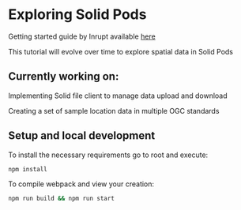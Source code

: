 # Exploring Solid Pods

Getting started guide by Inrupt available [here](https://docs.inrupt.com/developer-tools/javascript/client-libraries/tutorial/getting-started/)

This tutorial will evolve over time to explore spatial data in Solid Pods

## Currently working on:

Implementing Solid file client to manage data upload and download

Creating a set of sample location data in multiple OGC standards

## Setup and local development

To install the necessary requirements go to root and execute:

```sh
npm install
```

To compile webpack and view your creation:

```sh
npm run build && npm run start

```
